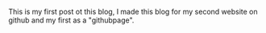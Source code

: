 This is my first post ot this blog, I made this blog for my second website on github and my first as a "githubpage".
